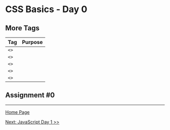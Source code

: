 # CSS Basics - Day 0

## More Tags

| Tag |   Purpose |
|-----|:----------|
| `<>` | |
| `<>` | |
| `<>` | |
| `<>` | |
| `<>` | |

## Assignment #0

---

[Home Page](../README.md)

[Next: JavaScript Day 1 >>]()
